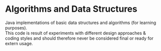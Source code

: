 Algorithms and Data Structures
==============================

Java implementations of basic data structures and algorithms (for learning purposes).  
This code is result of experiments with different design approaches & coding styles and should therefore never be considered final or ready for extern usage.
